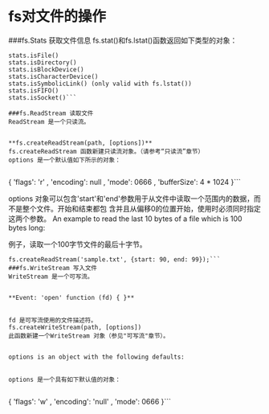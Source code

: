 # fs对文件的操作
###fs.Stats 获取文件信息
fs.stat()和fs.lstat()函数返回如下类型的对象：
```
stats.isFile()
stats.isDirectory()
stats.isBlockDevice()
stats.isCharacterDevice()
stats.isSymbolicLink() (only valid with fs.lstat())
stats.isFIFO()
stats.isSocket()```

###fs.ReadStream 读取文件
ReadStream 是一个只读流。


**fs.createReadStream(path, [options])**
fs.createReadStream 函数新建只读流对象。（请参考“只读流”章节）
options 是一个默认值如下所示的对象：


```
{
'flags': 'r'
, 'encoding': null
, 'mode': 0666
, 'bufferSize': 4 * 1024
}```

options 对象可以包含'start'和'end'参数用于从文件中读取一个范围内的数据，而不是整个文件。开始和结束都包
含并且从偏移0的位置开始，使用时必须同时指定这两个参数。
An example to read the last 10 bytes of a file which is 100 bytes long:


例子，读取一个100字节文件的最后十字节。
```
fs.createReadStream('sample.txt', {start: 90, end: 99});```
###fs.WriteStream 写入文件
WriteStream 是一个可写流。


**Event: 'open' function (fd) { }**


fd 是可写流使用的文件描述符。
fs.createWriteStream(path, [options])
此函数新建一个WriteStream 对象（参见"可写流"章节）。


options is an object with the following defaults:


options 是一个具有如下默认值的对象：


```
{
'flags': 'w'
, 'encoding': 'null'
, 'mode': 0666
}```

